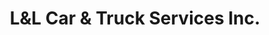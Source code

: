 ---
title: "L&L Car & Truck Services Inc."
url: /avondale/landl-car-and-truck-services-inc/
shop: car repair
---